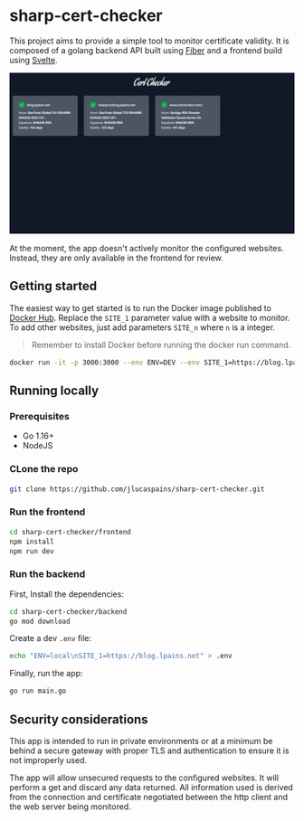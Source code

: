 # sharp-cert-checker
This project aims to provide a simple tool to monitor certificate validity. It is composed of a golang backend API built using [Fiber](https://gofiber.io/) and a frontend build using [Svelte](https://svelte.dev/).

![Demo image](/docs/demo.jpeg)

At the moment, the app doesn't actively monitor the configured websites. Instead, they are only available in the frontend for review.

## Getting started
The easiest way to get started is to run the Docker image published to [Docker Hub](https://hub.docker.com/repository/docker/jlucaspains/sharp-cert-checker/general). Replace the `SITE_1` parameter value with a website to monitor. To add other websites, just add parameters `SITE_n` where `n` is a integer.

> Remember to install Docker before running the docker run command.

```bash
docker run -it -p 3000:3000 --env ENV=DEV --env SITE_1=https://blog.lpains.net jlucaspains/sharp-cert-checker
```

## Running locally
### Prerequisites
* Go 1.16+
* NodeJS

### CLone the repo
```bash
git clone https://github.com/jlucaspains/sharp-cert-checker.git
```

### Run the frontend
```bash
cd sharp-cert-checker/frontend
npm install
npm run dev
```

### Run the backend
First, Install the dependencies:

```bash
cd sharp-cert-checker/backend
go mod download
```

Create a dev `.env` file:
```bash
echo "ENV=local\nSITE_1=https://blog.lpains.net" > .env
```

Finally, run the app:
```bash
go run main.go
```

## Security considerations
This app is intended to run in private environments or at a minimum be behind a secure gateway with proper TLS and authentication to ensure it is not improperly used.

The app will allow unsecured requests to the configured websites. It will perform a get and discard any data returned. All information used is derived from the connection and certificate negotiated between the http client and the web server being monitored.
